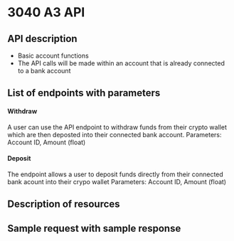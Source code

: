 # 3040 A3 API

## API description
- Basic account functions
- The API calls will be made within an account that is already connected to a bank account

## List of endpoints with parameters
#### Withdraw
A user can use the API endpoint to withdraw funds from their crypto wallet which are then deposted into their connected bank account.
Parameters: Account ID, Amount (float)

#### Deposit
The endpoint allows a user to deposit funds directly from their connected bank acount into their crypo wallet
Parameters: Account ID, Amount (float)


## Description of resources


## Sample request with sample response

